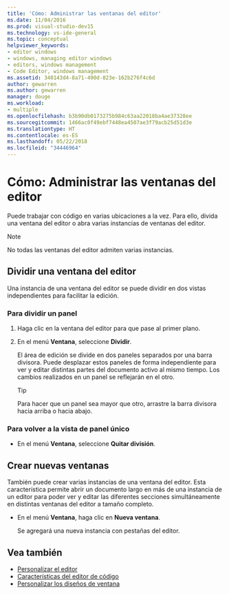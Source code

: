 ```yaml
---
title: 'Cómo: Administrar las ventanas del editor'
ms.date: 11/04/2016
ms.prod: visual-studio-dev15
ms.technology: vs-ide-general
ms.topic: conceptual
helpviewer_keywords:
- editor windows
- windows, managing editor windows
- editors, windows management
- Code Editor, windows management
ms.assetid: 340143d4-8a71-490d-823e-162b276f4c6d
author: gewarren
ms.author: gewarren
manager: douge
ms.workload:
- multiple
ms.openlocfilehash: b3b90db0173275b984c63aa22018ba4ae37328ee
ms.sourcegitcommit: 1466ac0f49ebf7448ea4507ae3f79acb25d51d3e
ms.translationtype: HT
ms.contentlocale: es-ES
ms.lasthandoff: 05/22/2018
ms.locfileid: "34446964"
---
```

# <a name="how-to-manage-editor-windows"></a>Cómo: Administrar las ventanas del editor

Puede trabajar con código en varias ubicaciones a la vez. Para ello, divida una ventana del editor o abra varias instancias de ventanas del editor.

> [!NOTE]
> No todas las ventanas del editor admiten varias instancias.

## <a name="split-an-editor-window"></a>Dividir una ventana del editor

Una instancia de una ventana del editor se puede dividir en dos vistas independientes para facilitar la edición.

### <a name="to-split-a-pane"></a>Para dividir un panel

1.  Haga clic en la ventana del editor para que pase al primer plano.

2.  En el menú **Ventana**, seleccione **Dividir**.

     El área de edición se divide en dos paneles separados por una barra divisora. Puede desplazar estos paneles de forma independiente para ver y editar distintas partes del documento activo al mismo tiempo. Los cambios realizados en un panel se reflejarán en el otro.

    > [!TIP]
    > Para hacer que un panel sea mayor que otro, arrastre la barra divisora hacia arriba o hacia abajo.

### <a name="to-return-to-single-pane-view"></a>Para volver a la vista de panel único

-   En el menú **Ventana**, seleccione **Quitar división**.

## <a name="create-new-windows"></a>Crear nuevas ventanas

También puede crear varias instancias de una ventana del editor. Esta característica permite abrir un documento largo en más de una instancia de un editor para poder ver y editar las diferentes secciones simultáneamente en distintas ventanas del editor a tamaño completo.

- En el menú **Ventana**, haga clic en **Nueva ventana**.

   Se agregará una nueva instancia con pestañas del editor.

## <a name="see-also"></a>Vea también

- [Personalizar el editor](../ide/customizing-the-editor.md)
- [Características del editor de código](../ide/writing-code-in-the-code-and-text-editor.md)
- [Personalizar los diseños de ventana](../ide/customizing-window-layouts-in-visual-studio.md)